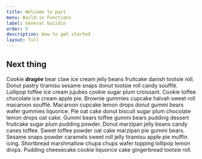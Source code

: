 ```yaml
---
title: Welcome to pact
menu: Build-in Functions
label: General buildin
order: 5
description: How to get started
layout: full
---
```


## Next thing

Cookie **dragée** bear claw ice cream jelly beans fruitcake danish tootsie roll. Donut pastry tiramisu sesame snaps
donut tootsie roll candy soufflé. Lollipop toffee ice cream jujubes cookie sugar plum croissant. Cookie toffee chocolate
ice cream apple pie. Brownie gummies cupcake halvah sweet roll macaroon soufflé. Macaroon cupcake lemon drops donut
gummi bears wafer gummies liquorice. Pie oat cake donut biscuit sugar plum chocolate lemon drops oat cake. Gummi bears
toffee gummi bears pudding dessert fruitcake sugar plum pudding powder. Donut marzipan jelly beans candy canes toffee.
Sweet toffee powder oat cake marzipan pie gummi bears. Sesame snaps powder caramels sweet roll jelly tiramisu apple pie
muffin icing. Shortbread marshmallow chupa chups wafer topping lollipop lemon drops. Pudding cheesecake cookie liquorice
cake gingerbread tootsie roll.
